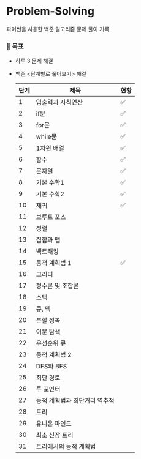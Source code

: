 # Problem-Solving
파이썬을 사용한 백준 알고리즘 문제 풀이 기록

### 📝 목표

- 하루 3 문제 해결
- 백준 <단계별로 풀어보기> 해결

    
    
    | 단계 | 제목 | 현황 |
    | --- | --- | --- |
    | 1 | 입출력과 사칙연산 | ✅ |
    | 2 | if문 | ✅ |
    | 3 | for문 | ✅ |
    | 4 | while문 | ✅ |
    | 5 | 1차원 배열 | ✅ |
    | 6 | 함수 | ✅ |
    | 7 | 문자열 | ✅ |
    | 8 | 기본 수학1 | ✅ |
    | 9 | 기본 수학2 | ✅ |
    | 10 | 재귀 | ✅ |
    | 11 | 브루트 포스 |  |
    | 12 | 정렬 |  |
    | 13 | 집합과 맵 |  |
    | 14 | 백트래킹 |  |
    | 15 | 동적 계획법 1 | ✅ |
    | 16 | 그리디 |  |
    | 17 | 정수론 및 조합론 |  |
    | 18 | 스택 |  |
    | 19 | 큐, 덱 |  |
    | 20 | 분할 정복 |  |
    | 21 | 이분 탐색 |  |
    | 22 | 우선순위 큐 |  |
    | 23 | 동적 계획법 2 |  |
    | 24 | DFS와 BFS |  |
    | 25 | 최단 경로 |  |
    | 26 | 투 포인터 |  |
    | 27 | 동적 계획법과 최단거리 역추적 |  |
    | 28 | 트리 |  |
    | 29 | 유니온 파인드 |  |
    | 30 | 최소 신장 트리 |  |
    | 31 | 트리에서의 동적 계획법 |  |